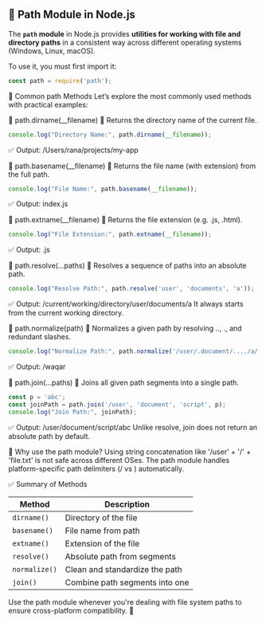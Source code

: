 ## 📁 Path Module in Node.js

The **`path` module** in Node.js provides **utilities for working with file and directory paths** in a consistent way across different operating systems (Windows, Linux, macOS).

To use it, you must first import it:

```js
const path = require('path');
```
🧪 Common path Methods
Let’s explore the most commonly used methods with practical examples:

🔹 path.dirname(__filename)
📌 Returns the directory name of the current file.

```js
console.log("Directory Name:", path.dirname(__filename));
```
✅ Output:
/Users/rana/projects/my-app

🔹 path.basename(__filename)
📌 Returns the file name (with extension) from the full path.

```js
console.log("File Name:", path.basename(__filename));
```
✅ Output:
index.js

🔹 path.extname(__filename)
📌 Returns the file extension (e.g. .js, .html).
```js
console.log("File Extension:", path.extname(__filename));
```
✅ Output:
.js

🔹 path.resolve(...paths)
📌 Resolves a sequence of paths into an absolute path.

```js
console.log("Resolve Path:", path.resolve('user', 'documents', 'a'));
```
✅ Output:
/current/working/directory/user/documents/a
It always starts from the current working directory.

🔹 path.normalize(path)
📌 Normalizes a given path by resolving .., ., and redundant slashes.

```js
console.log("Normalize Path:", path.normalize('/user/.document/..../a/', './../', '/waqar'));
```
✅ Output:
/waqar

🔹 path.join(...paths)
📌 Joins all given path segments into a single path.

```js
const p = 'abc';
const joinPath = path.join('/user', 'document', 'script', p);
console.log("Join Path:", joinPath);
```
✅ Output:
/user/document/script/abc
Unlike resolve, join does not return an absolute path by default.

🧠 Why use the path module?
Using string concatenation like '/user' + '/' + 'file.txt' is not safe across different OSes. The path module handles platform-specific path delimiters (/ vs \) automatically.

✅ Summary of Methods

| Method        | Description                    |
| ------------- | ------------------------------ |
| `dirname()`   | Directory of the file          |
| `basename()`  | File name from path            |
| `extname()`   | Extension of the file          |
| `resolve()`   | Absolute path from segments    |
| `normalize()` | Clean and standardize the path |
| `join()`      | Combine path segments into one |

Use the path module whenever you're dealing with file system paths to ensure cross-platform compatibility. 🚀